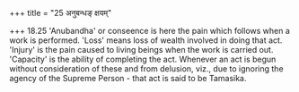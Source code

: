 +++
title = "25 अनुबन्धङ् क्षयम्"

+++
18.25 'Anubandha' or conseence is here the pain which follows when a
work is performed. 'Loss' means loss of wealth involved in doing that
act. 'Injury' is the pain caused to living beings when the work is
carried out. 'Capacity' is the ability of completing the act. Whenever
an act is begun without consideration of these and from delusion, viz.,
due to ignoring the agency of the Supreme Person - that act is said to
be Tamasika.
